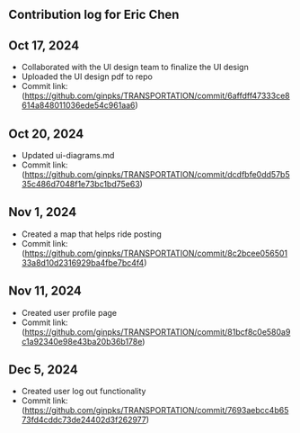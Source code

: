 ## Contribution log for Eric Chen

## Oct 17, 2024
- Collaborated with the UI design team to finalize the UI design
- Uploaded the UI design pdf to repo
- Commit link: (https://github.com/ginpks/TRANSPORTATION/commit/6affdff47333ce8614a848011036ede54c961aa6)

## Oct 20, 2024
- Updated ui-diagrams.md
- Commit link: (https://github.com/ginpks/TRANSPORTATION/commit/dcdfbfe0dd57b535c486d7048f1e73bc1bd75e63)

## Nov 1, 2024
- Created a map that helps ride posting
- Commit link: (https://github.com/ginpks/TRANSPORTATION/commit/8c2bcee05650133a8d10d2316929ba4fbe7bc4f4)

## Nov 11, 2024
- Created user profile page
- Commit link: (https://github.com/ginpks/TRANSPORTATION/commit/81bcf8c0e580a9c1a92340e98e43ba20b36b178e)

## Dec 5, 2024
- Created user log out functionality
- Commit link: (https://github.com/ginpks/TRANSPORTATION/commit/7693aebcc4b6573fd4cddc73de24402d3f262977)